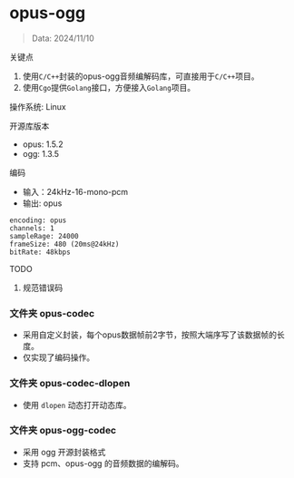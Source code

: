 # opus-ogg
> Data: 2024/11/10

关键点
1. 使用`C/C++`封装的opus-ogg音频编解码库，可直接用于`C/C++`项目。
2. 使用`Cgo`提供`Golang`接口，方便接入`Golang`项目。

操作系统: Linux

开源库版本
- opus: 1.5.2
- ogg: 1.3.5

编码
- 输入：24kHz-16-mono-pcm 
- 输出: opus

```text
encoding: opus
channels: 1
sampleRage: 24000
frameSize: 480 (20ms@24kHz)
bitRate: 48kbps
```

TODO
1. 规范错误码

### 文件夹 opus-codec
- 采用自定义封装，每个opus数据帧前2字节，按照大端序写了该数据帧的长度。
- 仅实现了编码操作。

### 文件夹 opus-codec-dlopen
- 使用 `dlopen` 动态打开动态库。

### 文件夹 opus-ogg-codec
- 采用 ogg 开源封装格式
- 支持 pcm、opus-ogg 的音频数据的编解码。





